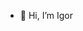 - 👋 Hi, I’m Igor

<!---
IgorKP777/IgorKP777 is a ✨ special ✨ repository because its `README.md` (this file) appears on your GitHub profile.
You can click the Preview link to take a look at your changes.
--->
